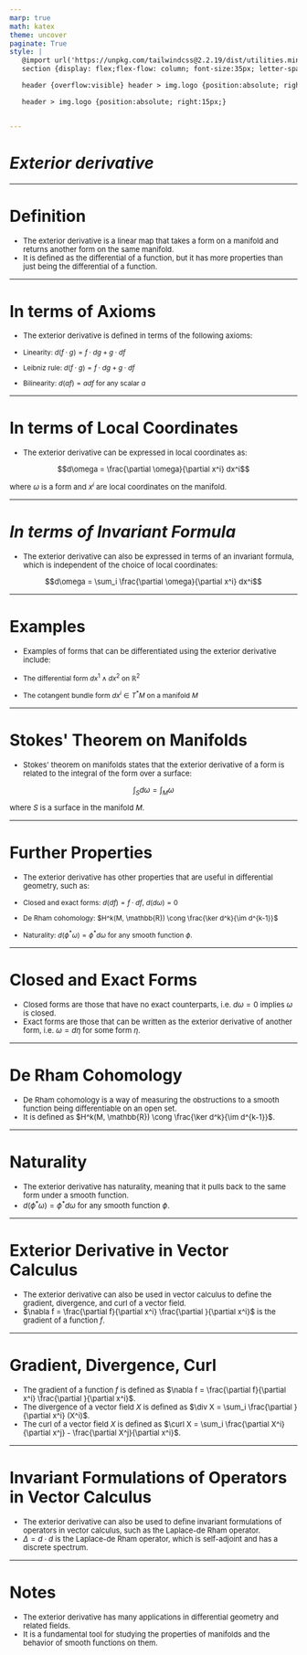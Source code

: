 ```yaml
---
marp: true
math: katex
theme: uncover
paginate: True
style: |
   @import url('https://unpkg.com/tailwindcss@2.2.19/dist/utilities.min.css');
   section {display: flex;flex-flow: column; font-size:35px; letter-spacing:1.4px;}

   header {overflow:visible} header > img.logo {position:absolute; right:15px;}

   header > img.logo {position:absolute; right:15px;}


---
```

<!-- backgroundColor: white -->
<!-- _class: lead -->

 # _Exterior derivative_

---
<style scoped>p,li {font-size:0.92em}</style>

 # Definition
- The exterior derivative is a linear map that takes a form on a manifold and returns another form on the same manifold.
- It is defined as the differential of a function, but it has more properties than just being the differential of a function.


---
<style scoped>p,li {font-size:0.84em}</style>

 # In terms of Axioms
- The exterior derivative is defined in terms of the following axioms:

+ Linearity: $d(f\cdot g) = f\cdot dg + g\cdot df$

+ Leibniz rule: $d(f\cdot g) = f\cdot dg + g\cdot df$

+ Bilinearity: $d(af) = adf$ for any scalar $a$


---
<style scoped>p,li {font-size:0.88em}</style>

 # **In terms of Local Coordinates**

- The exterior derivative can be expressed in local coordinates as:

$$d\omega = \frac{\partial \omega}{\partial x^i} dx^i$$

where $\omega$ is a form and $x^i$ are local coordinates on the manifold.

---
<style scoped>p,li {font-size:0.92em}</style>

 # _In terms of Invariant Formula_
- The exterior derivative can also be expressed in terms of an invariant formula, which is independent of the choice of local coordinates:

$$d\omega = \sum_i \frac{\partial \omega}{\partial x^i} dx^i$$


---
<style scoped>p,li {font-size:0.88em}</style>

 # Examples

- Examples of forms that can be differentiated using the exterior derivative include:

+ The differential form $dx^1 \wedge dx^2$ on $\mathbb{R}^2$

+ The cotangent bundle form $dx^i \in T^\ast M$ on a manifold $M$

---
<style scoped>p,li {font-size:0.88em}</style>

 # Stokes' Theorem on Manifolds
- Stokes' theorem on manifolds states that the exterior derivative of a form is related to the integral of the form over a surface:

$$\int_S d\omega = \int_M \omega$$

where $S$ is a surface in the manifold $M$.


---
<style scoped>p,li {font-size:0.84em}</style>

 # **Further Properties**

- The exterior derivative has other properties that are useful in differential geometry, such as:

+ Closed and exact forms: $d(df) = f\cdot df$, $d(d\omega) = 0$

+ De Rham cohomology: $H^k(M, \mathbb{R}) \cong \frac{\ker d^k}{\im d^{k-1}}$

+ Naturality: $d(\phi^\ast \omega) = \phi^\ast d\omega$ for any smooth function $\phi$.

---
<style scoped>p,li {font-size:0.92em}</style>

 # Closed and Exact Forms

- Closed forms are those that have no exact counterparts, i.e. $d\omega = 0$ implies $\omega$ is closed.
- Exact forms are those that can be written as the exterior derivative of another form, i.e. $\omega = d\eta$ for some form $\eta$.

---
<style scoped>p,li {font-size:0.92em}</style>

 # De Rham Cohomology
- De Rham cohomology is a way of measuring the obstructions to a smooth function being differentiable on an open set.
- It is defined as $H^k(M, \mathbb{R}) \cong \frac{\ker d^k}{\im d^{k-1}}$.


---
<style scoped>p,li {font-size:0.92em}</style>

 # Naturality

- The exterior derivative has naturality, meaning that it pulls back to the same form under a smooth function.
- $d(\phi^\ast \omega) = \phi^\ast d\omega$ for any smooth function $\phi$.

---
<style scoped>p,li {font-size:0.92em}</style>

 # Exterior Derivative in Vector Calculus
- The exterior derivative can also be used in vector calculus to define the gradient, divergence, and curl of a vector field.
- $\nabla f = \frac{\partial f}{\partial x^i} \frac{\partial }{\partial x^i}$ is the gradient of a function $f$.


---
<style scoped>p,li {font-size:0.88em}</style>

 # Gradient, Divergence, Curl
- The gradient of a function $f$ is defined as $\nabla f = \frac{\partial f}{\partial x^i} \frac{\partial }{\partial x^i}$.
- The divergence of a vector field $X$ is defined as $\div X = \sum_i \frac{\partial }{\partial x^i} (X^i)$.
- The curl of a vector field $X$ is defined as $\curl X = \sum_i \frac{\partial X^i}{\partial x^j} - \frac{\partial X^j}{\partial x^i}$.


---
<style scoped>p,li {font-size:0.92em}</style>

 # Invariant Formulations of Operators in Vector Calculus
- The exterior derivative can also be used to define invariant formulations of operators in vector calculus, such as the Laplace-de Rham operator.
- $\Delta = d\cdot d$ is the Laplace-de Rham operator, which is self-adjoint and has a discrete spectrum.


---
<style scoped>p,li {font-size:0.92em}</style>

 # Notes
- The exterior derivative has many applications in differential geometry and related fields.
- It is a fundamental tool for studying the properties of manifolds and the behavior of smooth functions on them.
